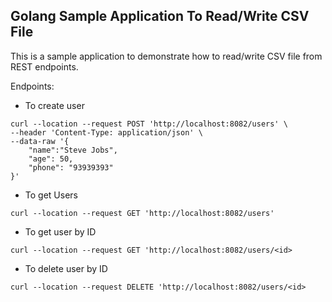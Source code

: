 ## Golang Sample Application To Read/Write CSV File

This is a sample application to demonstrate how to read/write CSV file from REST endpoints.

Endpoints:

- To create user

```
curl --location --request POST 'http://localhost:8082/users' \
--header 'Content-Type: application/json' \
--data-raw '{
    "name":"Steve Jobs",
    "age": 50,
    "phone": "93939393"
}'
```

- To get Users

```
curl --location --request GET 'http://localhost:8082/users'
```

- To get user by ID

```
curl --location --request GET 'http://localhost:8082/users/<id>
```

- To delete user by ID

```
curl --location --request DELETE 'http://localhost:8082/users/<id>
```
